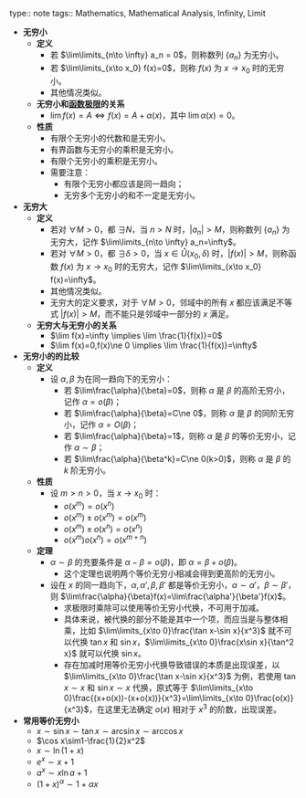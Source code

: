 type:: note
tags:: Mathematics, Mathematical Analysis, Infinity, Limit

- **无穷小**
  - **定义**
    - 若 $\lim\limits_{n\to \infty} a_n = 0$，则称数列 $\{a_n\}$ 为无穷小。
    - 若 $\lim\limits_{x\to x_0} f(x)=0$，则称 $f(x)$ 为 $x\to x_0$ 时的无穷小。
    - 其他情况类似。
  - **无穷小和[函数极限](((6507bc9d-ad80-4e76-b6b5-ebdc0edad4b5)))的关系**
    - $\lim f(x)=A \iff f(x)=A+\alpha(x)$，其中 $\lim \alpha(x)=0$。
  - **性质**
    - 有限个无穷小的代数和是无穷小。
    - 有界函数与无穷小的乘积是无穷小。
    - 有限个无穷小的乘积是无穷小。
    - 需要注意：
      - 有限个无穷小都应该是同一趋向；
      - 无穷多个无穷小的和不一定是无穷小。
- **无穷大**
  - **定义**
    - 若对 $\forall M>0$，都 $\exists N$，当 $n>N$ 时，$|a_n|>M$，则称数列 $\{a_n\}$ 为无穷大，记作 $\lim\limits_{n\to \infty} a_n=\infty$。
    - 若对 $\forall M>0$，都 $\exists \delta>0$，当 $x\in \mathring U(x_0,\delta)$ 时，$|f(x)|>M$，则称函数 $f(x)$ 为 $x\to x_0$ 时的无穷大，记作 $\lim\limits_{x\to x_0} f(x)=\infty$。
    - 其他情况类似。
    - 无穷大的定义要求，对于 $\forall M>0$，邻域中的所有 $x$ 都应该满足不等式 $|f(x)|>M$，而不能只是邻域中一部分的 $x$ 满足。
  - **无穷大与无穷小的关系**
    - $\lim f(x)=\infty \implies \lim \frac{1}{f(x)}=0$
    - $\lim f(x)=0,f(x)\ne 0 \implies \lim \frac{1}{f(x)}=\infty$
- **无穷小的的比较**
  - **定义**
    - 设 $\alpha,\beta$ 为在同一趋向下的无穷小：
      - 若 $\lim\frac{\alpha}{\beta}=0$，则称 $\alpha$ 是 $\beta$ 的高阶无穷小，记作 $\alpha=o(\beta)$；
      - 若 $\lim\frac{\alpha}{\beta}=C\ne 0$，则称 $\alpha$ 是 $\beta$ 的同阶无穷小，记作 $\alpha=O(\beta)$；
      - 若 $\lim\frac{\alpha}{\beta}=1$，则称 $\alpha$ 是 $\beta$ 的等价无穷小，记作 $\alpha\sim\beta$；
      - 若 $\lim\frac{\alpha}{\beta^k}=C\ne 0(k>0)$，则称 $\alpha$ 是 $\beta$ 的 $k$ 阶无穷小。
  - **性质**
    - 设 $m>n>0$，当 $x\to x_0$ 时：
      - $o(x^m)=o(x^n)$
      - $o(x^m)\pm o(x^m)=o(x^m)$
      - $o(x^m)\pm o(x^n)=o(x^n)$
      - $o(x^m)o(x^n)=o(x^{m+n})$
  - **定理**
    - $\alpha\sim\beta$  的充要条件是 $\alpha-\beta=o(\beta)$，即 $\alpha=\beta+o(\beta)$。
      - 这个定理也说明两个等价无穷小相减会得到更高阶的无穷小。
    - 设在 $x$ 的同一趋向下，$\alpha,\alpha',\beta,\beta'$ 都是等价无穷小，$\alpha\sim\alpha'$，$\beta\sim\beta'$，则 $\lim\frac{\alpha}{\beta}f(x)=\lim\frac{\alpha'}{\beta'}f(x)$。
      - 求极限时乘除可以使用等价无穷小代换，不可用于加减。
      - 具体来说，被代换的部分不能是其中一个项，而应当是与整体相乘，比如 $\lim\limits_{x\to 0}\frac{\tan x-\sin x}{x^3}$ 就不可以代换 $\tan x$ 和 $\sin x$，$\lim\limits_{x\to 0}\frac{x\sin x}{\tan^2 x}$ 就可以代换 $\sin x$。
      - 存在加减时用等价无穷小代换导致错误的本质是出现误差，以 $\lim\limits_{x\to 0}\frac{\tan x-\sin x}{x^3}$ 为例，若使用 $\tan x\sim x$ 和 $\sin x\sim x$ 代换，原式等于 $\lim\limits_{x\to 0}\frac{(x+o(x))-(x+o(x))}{x^3}=\lim\limits_{x\to 0}\frac{o(x)}{x^3}$，在这里无法确定 $o(x)$ 相对于 $x^3$ 的阶数，出现误差。
- **常用等价无穷小**
  - $x\sim\sin x\sim \tan x\sim\arcsin x\sim\arccos x$
  - $\cos x\sim1-\frac{1}{2}x^2$
  - $x\sim\ln(1+x)$
  - $e^x\sim x+1$
  - $a^x\sim x\ln a+1$
  - $(1+x)^\alpha\sim 1+\alpha x$
